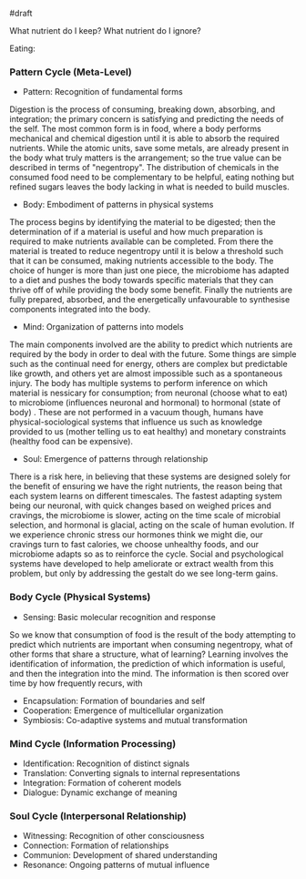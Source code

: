 #draft

What nutrient do I keep?
What nutrient do I ignore?


Eating:


### Pattern Cycle (Meta-Level)
- Pattern: Recognition of fundamental forms

Digestion is the process of consuming, breaking down, absorbing, and integration; the primary concern is satisfying and predicting the needs of the self. The most common form is in food, where a body performs mechanical and chemical digestion until it is able to absorb the required nutrients. While the atomic units, save some metals, are already present in the body what truly matters is the arrangement; so the true value can be described in terms of "negentropy". The distribution of chemicals in the consumed food need to be complementary to be helpful, eating nothing but refined sugars leaves the body lacking in what is needed to build muscles.

- Body: Embodiment of patterns in physical systems

The process begins by identifying the material to be digested; then the determination of if a material is useful and how much preparation is required to make nutrients available can be completed. From there the material is treated to reduce negentropy until it is below a threshold such that it can be consumed, making nutrients accessible to the body. The choice of hunger is more than just one piece, the microbiome has adapted to a diet and pushes the body towards specific materials that they can thrive off of while providing the body some benefit. Finally the nutrients are fully prepared, absorbed, and the energetically unfavourable to synthesise components integrated into the body.

- Mind: Organization of patterns into models

The main components involved are the ability to predict which nutrients are required by the body in order to deal with the future. Some things are simple such as the continual need for energy, others are complex but predictable like growth, and others yet are almost impossible such as a spontaneous injury. The body has multiple systems to perform inference on which material is nessicary for consumption; from neuronal (choose what to eat) to microbiome (influences neuronal and hormonal) to hormonal (state of body) . These are not performed in a vacuum though, humans have physical-sociological systems that influence us such as knowledge provided to us (mother telling us to eat healthy) and monetary constraints (healthy food can be expensive). 

- Soul: Emergence of patterns through relationship

There is a risk here, in believing that these systems are designed solely for the benefit of ensuring we have the right nutrients, the reason being that each system learns on different timescales. The fastest adapting system being our neuronal, with quick changes based on weighed prices and cravings, the microbiome is slower, acting on the time scale of microbial selection, and hormonal is glacial, acting on the scale of human evolution. If we experience chronic stress our hormones think we might die, our cravings turn to fast calories, we choose unhealthy foods, and our microbiome adapts so as to reinforce the cycle. Social and psychological systems have developed to help ameliorate or extract wealth from this problem, but only by addressing the gestalt do we see long-term gains.

### Body Cycle (Physical Systems)
- Sensing: Basic molecular recognition and response

So we know that consumption of food is the result of the body attempting to predict which nutrients are important when consuming negentropy, what of other forms that share a structure, what of learning? Learning involves the identification of information, the prediction of which information is useful, and then the integration into the mind. The information is then scored over time by how frequently recurs, with

- Encapsulation: Formation of boundaries and self
- Cooperation: Emergence of multicellular organization
- Symbiosis: Co-adaptive systems and mutual transformation

### Mind Cycle (Information Processing)
- Identification: Recognition of distinct signals
- Translation: Converting signals to internal representations
- Integration: Formation of coherent models
- Dialogue: Dynamic exchange of meaning

### Soul Cycle (Interpersonal Relationship)
- Witnessing: Recognition of other consciousness
- Connection: Formation of relationships
- Communion: Development of shared understanding
- Resonance: Ongoing patterns of mutual influence
